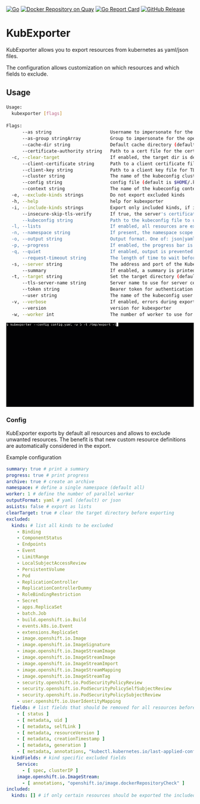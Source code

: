 [![Go](https://github.com/bakito/kubexporter/workflows/Go/badge.svg)](https://github.com/bakito/kubexporter/actions?query=workflow%3AGo)
[![Docker Repository on Quay](https://quay.io/repository/bakito/kubexporter/status "Docker Repository on Quay")](https://quay.io/repository/bakito/kubexporter)
[![Go Report Card](https://goreportcard.com/badge/github.com/bakito/kubexporter)](https://goreportcard.com/report/github.com/bakito/kubexporter)
[![GitHub Release](https://img.shields.io/github/release/bakito/kubexporter.svg?style=flat)](https://github.com/bakito/kubexporter/releases)

# KubExporter

KubExporter allows you to export resources from kubernetes as yaml/json files.

The configuration allows customization on which resources and which fields to exclude.

## Usage

```bash
Usage:
  kubexporter [flags]

Flags:
      --as string                      Username to impersonate for the operation
      --as-group stringArray           Group to impersonate for the operation, this flag can be repeated to specify multiple groups.
      --cache-dir string               Default cache directory (default "C:\\develop\\home\\.kube\\cache")
      --certificate-authority string   Path to a cert file for the certificate authority
  -c, --clear-target                   If enabled, the target dir is deleted before running the new export
      --client-certificate string      Path to a client certificate file for TLS
      --client-key string              Path to a client key file for TLS
      --cluster string                 The name of the kubeconfig cluster to use
      --config string                  config file (default is $HOME/.kubexporter.yaml)
      --context string                 The name of the kubeconfig context to use
  -e, --exclude-kinds strings          Do not export excluded kinds
  -h, --help                           help for kubexporter
  -i, --include-kinds strings          Export only included kinds, if included kinds are defined, excluded will be ignored
      --insecure-skip-tls-verify       If true, the server's certificate will not be checked for validity. This will make your HTTPS connections insecure
      --kubeconfig string              Path to the kubeconfig file to use for CLI requests.
  -l, --lists                          If enabled, all resources are exported as lists instead of individual files
  -n, --namespace string               If present, the namespace scope for this CLI request
  -o, --output string                  Output format. One of: json|yaml. (default "yaml")
  -p, --progress                       If enabled, the progress bar is shown (default true)
  -q, --quiet                          If enabled, output is prevented
      --request-timeout string         The length of time to wait before giving up on a single server request. Non-zero values should contain a corresponding time unit (e.g. 1s, 2m, 3h). A value of zero means don't timeout requests. (default "0")
  -s, --server string                  The address and port of the Kubernetes API server
      --summary                        If enabled, a summary is printed
  -t, --target string                  Set the target directory (default exports)
      --tls-server-name string         Server name to use for server certificate validation. If it is not provided, the hostname used to contact the server is used
      --token string                   Bearer token for authentication to the API server
      --user string                    The name of the kubeconfig user to use
  -v, --verbose                        If enabled, errors during export are listed in summary
      --version                        version for kubexporter
  -w, --worker int                     The number of worker to use for the export (default 1)

```
![kubexporter](doc/kubexporter.gif)


### Config

KubExporter exports by default all resources and allows to exclude unwanted resources.
The benefit is that new custom resource definitions are automatically considered in the export.



Example configuration

```yaml
summary: true # print a summary
progress: true # print progress
archive: true # create an archive
namespace: # define a single namespace (default all)
worker: 1 # define the number of parallel worker
outputFormat: yaml # yaml (default) or json
asLists: false # export as lists
clearTarget: true # clear the target directory before exporting
excluded:
  kinds: # list all kinds to be excluded
    - Binding
    - ComponentStatus
    - Endpoints
    - Event
    - LimitRange
    - LocalSubjectAccessReview
    - PersistentVolume
    - Pod
    - ReplicationController
    - ReplicationControllerDummy
    - RoleBindingRestriction
    - Secret
    - apps.ReplicaSet
    - batch.Job
    - build.openshift.io.Build
    - events.k8s.io.Event
    - extensions.ReplicaSet
    - image.openshift.io.Image
    - image.openshift.io.ImageSignature
    - image.openshift.io.ImageStreamImage
    - image.openshift.io.ImageStreamImage
    - image.openshift.io.ImageStreamImport
    - image.openshift.io.ImageStreamMapping
    - image.openshift.io.ImageStreamTag
    - security.openshift.io.PodSecurityPolicyReview
    - security.openshift.io.PodSecurityPolicySelfSubjectReview
    - security.openshift.io.PodSecurityPolicySubjectReview
    - user.openshift.io.UserIdentityMapping
  fields: # list fields that should be removed for all resources before exported
    - [ status ]
    - [ metadata, uid ]
    - [ metadata, selfLink ]
    - [ metadata, resourceVersion ]
    - [ metadata, creationTimestamp ]
    - [ metadata, generation ]
    - [ metadata, annotations, "kubectl.kubernetes.io/last-applied-configuration" ]
  kindFields: # kind specific excluded fields
    Service:
      - [ spec, clusterIP ]
    image.openshift.io.ImageStream:
      - [ annotations, "openshift.io/image.dockerRepositoryCheck" ]
included:
  kinds: [] # if only certain resources should be exported the included list can be used. If defined all other resources will be excluded.
```
